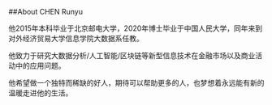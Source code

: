 ##About CHEN Runyu

他2015年本科毕业于北京邮电大学，2020年博士毕业于中国人民大学，同年来到对外经济贸易大学信息学院大数据系任教。

他致力于研究大数据分析/人工智能/区块链等新型信息技术在金融市场以及商业活动中的应用问题。

他希望做一个独特而稀缺的好人，期待可以帮助更多的人，也梦想着永远能有新的温暖走进他的生活。

